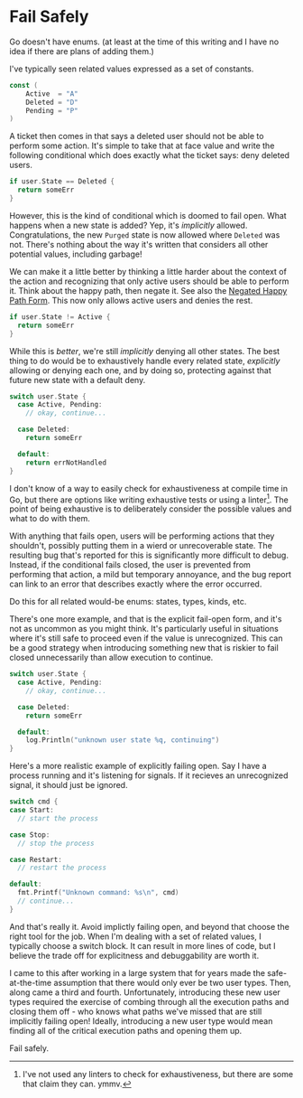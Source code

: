 # Fail Safely

Go doesn't have enums. (at least at the time of this writing and I have no idea if there are plans of adding them.)

I've typically seen related values expressed as a set of constants.

```go
const (
	Active  = "A"
	Deleted = "D"
	Pending = "P"
)
```

A ticket then comes in that says a deleted user should not be able to perform some action. It's simple to take that at face value and write the following conditional which does exactly what the ticket says: deny deleted users.

```go
if user.State == Deleted {
  return someErr
}
```

However, this is the kind of conditional which is doomed to fail open. What happens when a new state is added? Yep, it's _implicitly_ allowed. Congratulations, the new `Purged` state is now allowed where `Deleted` was not. There's nothing about the way it's written that considers all other potential values, including garbage!

We can make it a little better by thinking a little harder about the context of the action and recognizing that only active users should be able to perform it. Think about the happy path, then negate it. See also the [Negated Happy Path Form](./negated-happy-path-form.md). This now only allows active users and denies the rest.

```go
if user.State != Active {
  return someErr
}
```

While this is _better_, we're still _implicitly_ denying all other states. The best thing to do would be to exhaustively handle every related state, _explicitly_ allowing or denying each one, and by doing so, protecting against that future new state with a default deny.

```go
switch user.State {
  case Active, Pending:
    // okay, continue...

  case Deleted:
    return someErr

  default:
    return errNotHandled
}
```

I don't know of a way to easily check for exhaustiveness at compile time in Go, but there are options like writing exhaustive tests or using a linter[^1]. The point of being exhaustive is to deliberately consider the possible values and what to do with them.

With anything that fails open, users will be performing actions that they shouldn't, possibly putting them in a wierd or unrecoverable state. The resulting bug that's reported for this is significantly more difficult to debug. Instead, if the conditional fails closed, the user is prevented from performing that action, a mild but temporary annoyance, and the bug report can link to an error that describes exactly where the error occurred.

Do this for all related would-be enums: states, types, kinds, etc.

There's one more example, and that is the explicit fail-open form, and it's not as uncommon as you might think. It's particularly useful in situations where it's still safe to proceed even if the value is unrecognized. This can be a good strategy when introducing something new that is riskier to fail closed unnecessarily than allow execution to continue.

```go
switch user.State {
  case Active, Pending:
    // okay, continue...

  case Deleted:
    return someErr

  default:
    log.Println("unknown user state %q, continuing")
}
```

Here's a more realistic example of explicitly failing open. Say I have a process running and it's listening for signals. If it recieves an unrecognized signal, it should just be ignored.

```go
switch cmd {
case Start:
  // start the process

case Stop:
  // stop the process

case Restart:
  // restart the process

default:
  fmt.Printf("Unknown command: %s\n", cmd)
  // continue...
}
```

And that's really it. Avoid implictly failing open, and beyond that choose the right tool for the job. When I'm dealing with a set of related values, I typically choose a switch block. It can result in more lines of code, but I believe the trade off for explicitness and debuggability are worth it.

I came to this after working in a large system that for years made the safe-at-the-time assumption that there would only ever be two user types. Then, along came a third and fourth. Unfortunately, introducing these new user types required the exercise of combing through all the execution paths and closing them off - who knows what paths we've missed that are still implicitly failing open! Ideally, introducing a new user type would mean finding all of the critical execution paths and opening them up.

Fail safely.

[^1]: I've not used any linters to check for exhaustiveness, but there are some that claim they can. ymmv.
